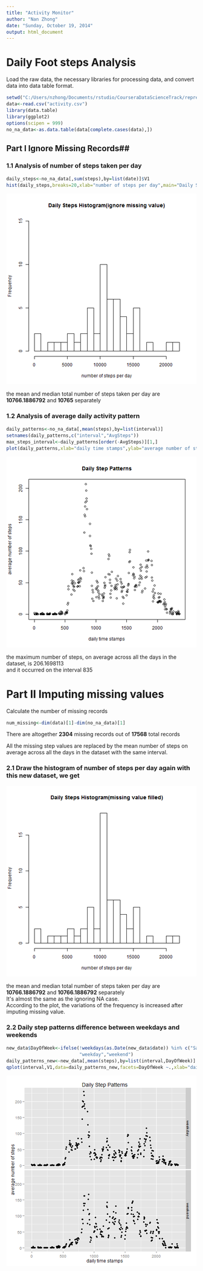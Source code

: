 ```yaml
---
title: "Activity Monitor"
author: "Nan Zhong"
date: "Sunday, October 19, 2014"
output: html_document
---
```

Daily Foot steps Analysis
==========================================================
Load the raw data, the necessary libraries for processing data, and convert data into data table format.


```r
setwd("C:/Users/nzhong/Documents/rstudio/CourseraDataScienceTrack/repreducible Research/")
data<-read.csv("activity.csv")
library(data.table)
library(ggplot2)
options(scipen = 999)
no_na_data<-as.data.table(data[complete.cases(data),])
```

## Part I  Ignore Missing Records##

### 1.1 Analysis of number of steps taken per day

```r
daily_steps<-no_na_data[,sum(steps),by=list(date)]$V1
hist(daily_steps,breaks=20,xlab="number of steps per day",main="Daily Steps Histogram(ignore missing value)",ylim=c(0,15))
```

![plot of chunk unnamed-chunk-2](figure/unnamed-chunk-2-1.png) 
  
the mean and median total number of steps taken per day are **10766.1886792** and **10765** separately

### 1.2 Analysis of average daily activity pattern

```r
daily_patterns<-no_na_data[,mean(steps),by=list(interval)]
setnames(daily_patterns,c("interval","AvgSteps"))
max_steps_interval<-daily_patterns[order(-AvgSteps)][1,]
plot(daily_patterns,xlab="daily time stamps",ylab="average number of steps",main="Daily Step Patterns")
```

![plot of chunk unnamed-chunk-3](figure/unnamed-chunk-3-1.png) 
  
the maximum number of steps, on average across all the days in the dataset, is 206.1698113    
and it occurred on the interval 835


# Part II Imputing missing values

Calculate the number of missing records

```r
num_missing<-dim(data)[1]-dim(no_na_data)[1]
```
There are altogether **2304** missing records out of **17568** total records

All the missing step values are replaced by the mean number of steps on average across all the days in the dataset with the same interval. 


### 2.1 Draw the histogram of number of steps per day again with this new dataset, we get
![plot of chunk unnamed-chunk-6](figure/unnamed-chunk-6-1.png) 
  
the mean and median total number of steps taken per day are **10766.1886792** and **10766.1886792** separately  
It's almost the same as the ignoring NA case.  
According to the plot, the variations of the frequency is increased after imputing missing value.

### 2.2 Daily step patterns difference between weekdays and weekends

```r
new_data$DayOfWeek<-ifelse(!weekdays(as.Date(new_data$date)) %in% c("Saturday", "Sunday"),
                           "weekday","weekend")
daily_patterns_new<-new_data[,mean(steps),by=list(interval,DayOfWeek)]
qplot(interval,V1,data=daily_patterns_new,facets=DayOfWeek ~.,xlab="daily time stamps",ylab="average number of steps",main="Daily Step Patterns")
```

![plot of chunk unnamed-chunk-7](figure/unnamed-chunk-7-1.png) 
